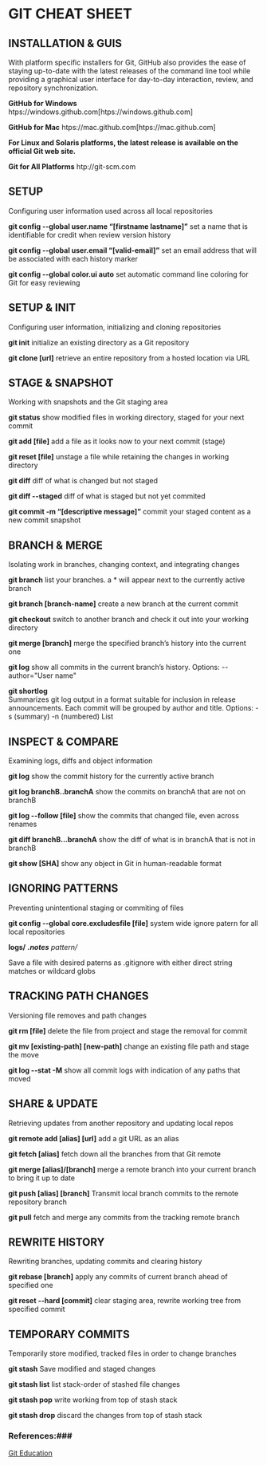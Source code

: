 # GIT CHEAT SHEET # 

 ## INSTALLATION & GUIS ## 
With platform specific installers for Git, GitHub also provides the
ease of staying up-to-date with the latest releases of the command
line tool while providing a graphical user interface for day-to-day
interaction, review, and repository synchronization.

**GitHub for Windows**
htps://windows.github.com[htps://windows.github.com]

**GitHub for Mac**
htps://mac.github.com[htps://mac.github.com]

**For Linux and Solaris platforms, the latest release is available on
the official Git web site.**

**Git for All Platforms**
htp://git-scm.com


 ## SETUP ## 
Configuring user information used across all local repositories

**git config --global user.name “[firstname lastname]”**
set a name that is identifiable for credit when review version history

**git config --global user.email “[valid-email]”**
set an email address that will be associated with each history marker


**git config --global color.ui auto**
set automatic command line coloring for Git for easy reviewing


 ## SETUP & INIT ## 
Configuring user information, initializing and cloning repositories

**git init**
initialize an existing directory as a Git repository

**git clone [url]**
retrieve an entire repository from a hosted location via URL


 ## STAGE & SNAPSHOT ## 
Working with snapshots and the Git staging area

**git status**
show modified files in working directory, staged for your next commit

**git add [file]**
add a file as it looks now to your next commit (stage)

**git reset [file]**
unstage a file while retaining the changes in working directory

**git diff**
diff of what is changed but not staged

**git diff --staged**
diff of what is staged but not yet commited

**git commit -m “[descriptive message]”**
commit your staged content as a new commit snapshot


 ## BRANCH & MERGE ## 
Isolating work in branches, changing context, and integrating changes

**git branch**
list your branches. a * will appear next to the currently active branch

**git branch [branch-name]**
create a new branch at the current commit

**git checkout**
switch to another branch and check it out into your working directory

**git merge [branch]**
merge the specified branch’s history into the current one

**git log**
show all commits in the current branch’s history. Options:  --author="User name"

**git shortlog**  
Summarizes git log output in a format suitable for inclusion in release announcements. Each commit will be grouped by author and title. Options: -s (summary) -n (numbered)
List 

 ## INSPECT & COMPARE ## 
Examining logs, diffs and object information

**git log**
show the commit history for the currently active branch

**git log branchB..branchA**
show the commits on branchA that are not on branchB

**git log --follow [file]**
show the commits that changed file, even across renames

**git diff branchB...branchA**
show the diff of what is in branchA that is not in branchB

**git show [SHA]**
show any object in Git in human-readable format


 ## IGNORING PATTERNS ## 
Preventing unintentional staging or commiting of files

**git config --global core.excludesfile [file]**
system wide ignore patern for all local repositories

**logs/**
***.notes**
**pattern*/**

Save a file with desired paterns as .gitignore with either direct string
matches or wildcard globs


 ## TRACKING PATH CHANGES ## 
Versioning file removes and path changes

**git rm [file]**
delete the file from project and stage the removal for commit

**git mv [existing-path] [new-path]**
change an existing file path and stage the move

**git log --stat -M**
show all commit logs with indication of any paths that moved


 ## SHARE & UPDATE ## 
Retrieving updates from another repository and updating local repos

**git remote add [alias] [url]**
add a git URL as an alias

**git fetch [alias]**
fetch down all the branches from that Git remote

**git merge [alias]/[branch]**
merge a remote branch into your current branch to bring it up to date

**git push [alias] [branch]**
Transmit local branch commits to the remote repository branch

**git pull**
fetch and merge any commits from the tracking remote branch


 ## REWRITE HISTORY ## 
Rewriting branches, updating commits and clearing history

**git rebase [branch]**
apply any commits of current branch ahead of specified one

**git reset --hard [commit]**
clear staging area, rewrite working tree from specified commit


 ## TEMPORARY COMMITS ## 
Temporarily store modified, tracked files in order to change branches

**git stash**
Save modified and staged changes

**git stash list**
list stack-order of stashed file changes

**git stash pop**
write working from top of stash stack

**git stash drop**
discard the changes from top of stash stack

### References:###
[Git Education][author link]


[author link]: <https://education.github.com/git-cheat-sheet-education.pdf>
